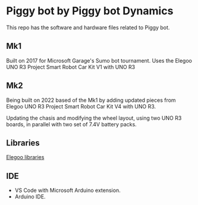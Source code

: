# Piggy bot by Piggy bot Dynamics

This repo has the software and hardware files related to Piggy bot.

## Mk1

Built on 2017 for Microsoft Garage's Sumo bot tournament. Uses the Elegoo UNO R3 Project Smart Robot Car Kit V1 with UNO R3

## Mk2

Being built on 2022 based of the Mk1 by adding updated pieces from Elegoo UNO R3 Project Smart Robot Car Kit V4 with UNO R3.

Updating the chasis and modifying the wheel layout, using two UNO R3 boards, in parallel with two set of 7.4V battery packs.

## Libraries

[Elegoo libraries](https://www.elegoo.com/pages/arduino-kits-support-files)

## IDE

- VS Code with Microsoft Arduino extension.
- Arduino IDE.

